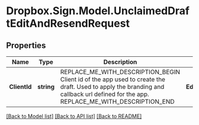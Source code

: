 # Dropbox.Sign.Model.UnclaimedDraftEditAndResendRequest

## Properties

Name | Type | Description | Notes
------------ | ------------- | ------------- | -------------
**ClientId** | **string** | REPLACE_ME_WITH_DESCRIPTION_BEGIN Client id of the app used to create the draft. Used to apply the branding and callback url defined for the app. REPLACE_ME_WITH_DESCRIPTION_END | **EditorOptions** | [**SubEditorOptions**](SubEditorOptions.md) | REPLACE_ME_WITH_DESCRIPTION_BEGIN  REPLACE_ME_WITH_DESCRIPTION_END | [optional] **IsForEmbeddedSigning** | **bool** | REPLACE_ME_WITH_DESCRIPTION_BEGIN The request created from this draft will also be signable in embedded mode if set to &#x60;true&#x60;. REPLACE_ME_WITH_DESCRIPTION_END | [optional] **RequesterEmailAddress** | **string** | REPLACE_ME_WITH_DESCRIPTION_BEGIN The email address of the user that should be designated as the requester of this draft. If not set, original requester&#39;s email address will be used. REPLACE_ME_WITH_DESCRIPTION_END | [optional] **RequestingRedirectUrl** | **string** | REPLACE_ME_WITH_DESCRIPTION_BEGIN The URL you want signers redirected to after they successfully request a signature. REPLACE_ME_WITH_DESCRIPTION_END | [optional] **ShowProgressStepper** | **bool** | REPLACE_ME_WITH_DESCRIPTION_BEGIN When only one step remains in the signature request process and this parameter is set to &#x60;false&#x60; then the progress stepper will be hidden. REPLACE_ME_WITH_DESCRIPTION_END | [optional] [default to true]**SigningRedirectUrl** | **string** | REPLACE_ME_WITH_DESCRIPTION_BEGIN The URL you want signers redirected to after they successfully sign. REPLACE_ME_WITH_DESCRIPTION_END | [optional] **TestMode** | **bool** | REPLACE_ME_WITH_DESCRIPTION_BEGIN Whether this is a test, the signature request created from this draft will not be legally binding if set to &#x60;true&#x60;. Defaults to &#x60;false&#x60;. REPLACE_ME_WITH_DESCRIPTION_END | [optional] [default to false]

[[Back to Model list]](../README.md#documentation-for-models) [[Back to API list]](../README.md#documentation-for-api-endpoints) [[Back to README]](../README.md)

